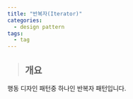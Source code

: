 ```yaml
---
title: "반복자(Iterator)"
categories:
  - design pattern
tags:
  - tag
---
```

> ## 개요

행동 디자인 패턴중 하나인 반복자 패턴입니다.<br>
